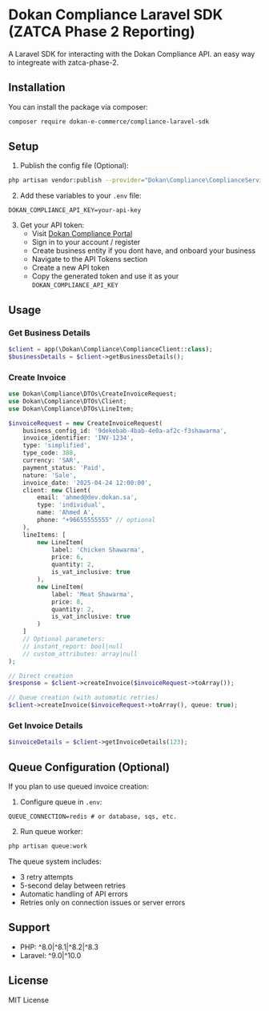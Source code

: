 # Dokan Compliance Laravel SDK (ZATCA Phase 2 Reporting)

A Laravel SDK for interacting with the Dokan Compliance API. an easy way to integreate with zatca-phase-2.

## Installation

You can install the package via composer:

```bash
composer require dokan-e-commerce/compliance-laravel-sdk
```

## Setup

1. Publish the config file (Optional):
```bash
php artisan vendor:publish --provider="Dokan\Compliance\ComplianceServiceProvider" --tag="compliance-config"
```

2. Add these variables to your `.env` file:
```
DOKAN_COMPLIANCE_API_KEY=your-api-key
```

3. Get your API token:
   - Visit [Dokan Compliance Portal](https://compliance.dokan.sa/)
   - Sign in to your account / register 
   - Create business entity if you dont have, and onboard your business
   - Navigate to the API Tokens section
   - Create a new API token
   - Copy the generated token and use it as your `DOKAN_COMPLIANCE_API_KEY`

## Usage

### Get Business Details
```php
$client = app(\Dokan\Compliance\ComplianceClient::class);
$businessDetails = $client->getBusinessDetails();
```

### Create Invoice
```php
use Dokan\Compliance\DTOs\CreateInvoiceRequest;
use Dokan\Compliance\DTOs\Client;
use Dokan\Compliance\DTOs\LineItem;

$invoiceRequest = new CreateInvoiceRequest(
    business_config_id: '9dekebab-4bab-4e0a-af2c-f3shawarma',
    invoice_identifier: 'INV-1234',
    type: 'simplified',
    type_code: 388,
    currency: 'SAR',
    payment_status: 'Paid',
    nature: 'Sale',
    invoice_date: '2025-04-24 12:00:00',
    client: new Client(
        email: 'ahmed@dev.dokan.sa',
        type: 'individual',
        name: 'Ahmed A',
        phone: "+96655555555" // optional
    ),
    lineItems: [
        new LineItem(
            label: 'Chicken Shawarma',
            price: 6,
            quantity: 2,
            is_vat_inclusive: true
        ),
        new LineItem(
            label: 'Meat Shawarma',
            price: 8,
            quantity: 2,
            is_vat_inclusive: true
        )
    ]
    // Optional parameters:
    // instant_report: bool|null
    // custom_attributes: array|null
);

// Direct creation
$response = $client->createInvoice($invoiceRequest->toArray());

// Queue creation (with automatic retries)
$client->createInvoice($invoiceRequest->toArray(), queue: true);
```

### Get Invoice Details
```php
$invoiceDetails = $client->getInvoiceDetails(123);
```

## Queue Configuration (Optional)

If you plan to use queued invoice creation:

1. Configure queue in `.env`:
```
QUEUE_CONNECTION=redis # or database, sqs, etc.
```

2. Run queue worker:
```bash
php artisan queue:work
```

The queue system includes:
- 3 retry attempts
- 5-second delay between retries
- Automatic handling of API errors
- Retries only on connection issues or server errors

## Support

- PHP: ^8.0|^8.1|^8.2|^8.3
- Laravel: ^9.0|^10.0

## License

MIT License 